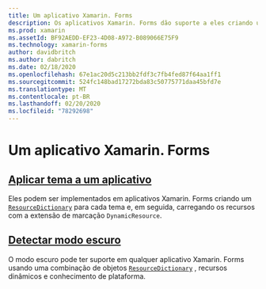 ```yaml
---
title: Um aplicativo Xamarin. Forms
description: Os aplicativos Xamarin. Forms dão suporte a eles criando um ResourceDictionary para cada tema e, em seguida, carregando os recursos com a extensão de marcação DynamicResource.
ms.prod: xamarin
ms.assetId: BF92AEDD-EF23-4D08-A972-B089066E75F9
ms.technology: xamarin-forms
author: davidbritch
ms.author: dabritch
ms.date: 02/18/2020
ms.openlocfilehash: 67e1ac20d5c213bb2fdf3c7fb4fed87f64aa1ff1
ms.sourcegitcommit: 524fc148bad17272bda83c50775771daa45bfd7e
ms.translationtype: MT
ms.contentlocale: pt-BR
ms.lasthandoff: 02/20/2020
ms.locfileid: "78292698"
---
```

# <a name="theming-a-xamarinforms-application"></a>Um aplicativo Xamarin. Forms

## <a name="theme-an-application"></a>[Aplicar tema a um aplicativo](theming.md)

Eles podem ser implementados em aplicativos Xamarin. Forms criando um [`ResourceDictionary`](xref:Xamarin.Forms.ResourceDictionary) para cada tema e, em seguida, carregando os recursos com a extensão de marcação `DynamicResource`.

## <a name="detect-dark-mode"></a>[Detectar modo escuro](dark-mode.md)

O modo escuro pode ter suporte em qualquer aplicativo Xamarin. Forms usando uma combinação de objetos [`ResourceDictionary`](xref:Xamarin.Forms.ResourceDictionary) , recursos dinâmicos e conhecimento de plataforma.
